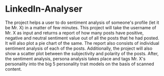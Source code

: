# LinkedIn-Analyser
The project helps a user to do sentiment analysis of someone's profile (let it be Mr. X) in a matter of few minutes. This project will take the username of Mr. X as input and returns a report of how many posts have positive, negative and neutral sentiment value out of all the posts that he had posted. It will also plot a pie chart of the same. The report also consists of individual sentiment analysis of each of the posts.  Additionally, the project will also show a scatter plot between the subjectivity and polarity of the posts. After, the sentiment analysis, persona analysis takes place and tags Mr. X's personality into the big 5 personality trait models on the basis of scanned content.
